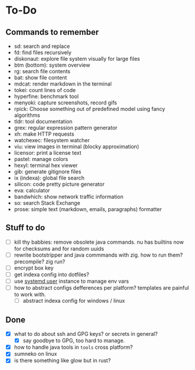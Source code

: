 # To-Do

## Commands to remember

- sd: search and replace
- fd: find files recursively
- diskonaut: explore file system visually for large files
- btm (bottom): system overview
- rg: search file contents
- bat: show file content
- mdcat: render markdown in the terminal
- tokei: count lines of code
- hyperfine: benchmark tool
- menyoki: capture screenshots, record gifs
- rpick: Choose something out of predefined model using fancy algorithms
- tldr: tool documentation
- grex: regular expression pattern generator
- xh: make HTTP requests
- watchexec: filesystem watcher
- viu: view images in terminal (blocky approximation)
- licensor: print a license text
- pastel: manage colors
- hexyl: terminal hex viewer
- gib: generate gitignore files
- ix (indexa): global file search
- silicon: code pretty picture generator
- eva: calculator
- bandwhich: show network traffic information
- so: search Stack Exchange 
- prose: simple text (markdown, emails, paragraphs) formatter

## Stuff to do

- [ ] kill thy babbies: remove obsolete java commands. nu has builtins now for checksums and for random uuids
- [ ] rewrite bootstripper and java commmands with zig. how to run them? precompile? zig run?
- [ ] encrypt box key
- [ ] get indexa config into dotfiles?
- [ ] use [systemd user] instance to manage env vars
- [ ] how to abstract configs defferences per platform? templates are painful to work with.
  - [ ] abstract indexa config for windows / linux

## Done

- [x] what to do about ssh and GPG keys? or secrets in general?
  - [x] say goodbye to GPG, too hard to manage.
- [x] how to handle java tools in `tools` cross platform?
- [x] sumneko on linux
- [x] is there something like glow but in rust?

[systemd user]: https://wiki.archlinux.org/title/Systemd/User
